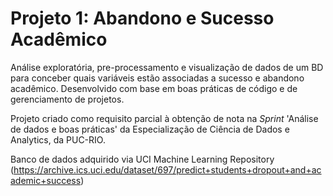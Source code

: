 # Projeto 1: Abandono e Sucesso Acadêmico
Análise exploratória, pre-processamento e visualização de dados de um BD para conceber quais variáveis estão associadas a sucesso  e abandono acadêmico. Desenvolvido com base em boas práticas de código e de gerenciamento de projetos.

Projeto criado como requisito parcial à obtenção de nota na _Sprint_ 'Análise de dados e boas práticas' da Especialização de Ciência de Dados e Analytics, da PUC-RIO.

Banco de dados adquirido via UCI Machine Learning Repository (https://archive.ics.uci.edu/dataset/697/predict+students+dropout+and+academic+success)
